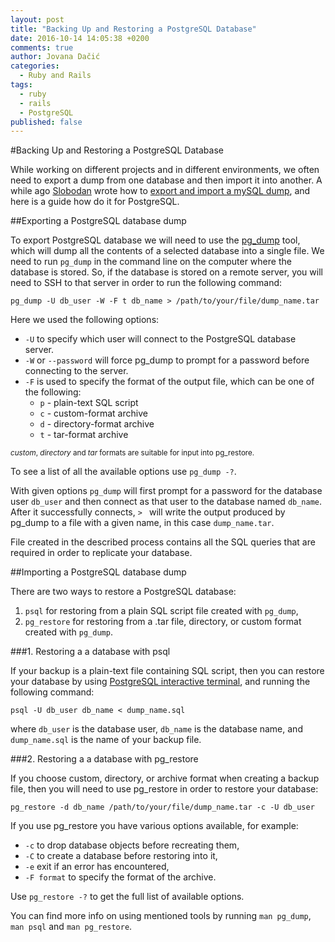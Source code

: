```yaml
---
layout: post
title: "Backing Up and Restoring a PostgreSQL Database"
date: 2016-10-14 14:05:38 +0200
comments: true
author: Jovana Dačić
categories: 
  - Ruby and Rails
tags: 
  - ruby
  - rails
  - PostgreSQL
published: false
---
```


#Backing Up and Restoring a PostgreSQL Database

While working on different projects and in different environments, we often need to export a dump from one database and then import it into another. A while ago [Slobodan](http://http://orangeiceberg.com/about/ "About Slobodan") wrote how to [export and import a mySQL dump](http://icebergist.com/posts/import-and-export-mysql-dump/ "Import and Export mySQL dump"), and here is a guide how do it for PostgreSQL.

##Exporting a PostgreSQL database dump

To export PostgreSQL database we will need to use the [pg_dump](https://www.postgresql.org/docs/current/static/backup-dump.html "PostgreSQL" ) tool, which will dump all the contents of a selected database into a single file.
We need to run `pg_dump` in the command line on the computer where the database is stored. So, if the database is stored on a remote server, you will need to SSH to that server in order to run the following command:

```
pg_dump -U db_user -W -F t db_name > /path/to/your/file/dump_name.tar
```
Here we used the following options:

* `-U` to specify which user will connect to the PostgreSQL database server.
*  `-W` or `--password` will force pg_dump to prompt for a password before connecting to the server.
*  `-F` is used to specify the format of the output file, which can be one of the following:
	* `p` - plain-text SQL script
	* `c` - custom-format archive
	* `d` - directory-format archive
	* `t` - tar-format archive

<sup>*custom*, *directory* and *tar* formats are suitable for input into pg_restore.</sup>

To see a list of all the available options use `pg_dump -?`.

With given options `pg_dump` will first prompt for a password for the database user `db_user` and then connect as that user to the database named `db_name`. After it successfully connects, `> ` will write the output produced by pg_dump to a file with a given name, in this case `dump_name.tar`.

File created in the described process contains all the SQL queries that are required in order to replicate your database.


##Importing a PostgreSQL database dump

There are two ways to restore a PostgreSQL database:

1. `psql` for restoring from a plain SQL script file created with `pg_dump`, 
2. `pg_restore` for restoring from a .tar file, directory, or custom format created with `pg_dump`. 

###1. Restoring a a database with psql

If your backup is a plain-text file containing SQL script, then you can restore your database by using [PostgreSQL interactive terminal](https://www.postgresql.org/docs/current/static/app-psql.html), and running the following command:

```
psql -U db_user db_name < dump_name.sql
```
where `db_user` is the database user, `db_name` is the database name, and `dump_name.sql` is the name of your backup file.

###2. Restoring a a database with pg_restore

If you choose custom, directory, or archive format when creating a backup file, then you will need to use pg_restore in order to restore your database:

`pg_restore -d db_name /path/to/your/file/dump_name.tar -c -U db_user`

If you use pg_restore you have various options available, for example:

- `-c` to drop database objects before recreating them,
- `-C` to create a database before restoring into it,
- `-e` exit if an error has encountered,
- `-F format` to specify the format of the archive.

Use `pg_restore -?` to get the full list of available options.

You can find more info on using mentioned tools by running `man pg_dump`, `man psql` and `man pg_restore`.